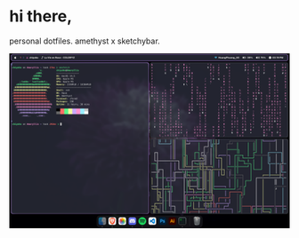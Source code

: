 # hi there,
personal dotfiles. amethyst x sketchybar.

![preview](https://github.com/strwbzzy/dotfiles/blob/main/.config/sketchybar/image%20(1).png)
